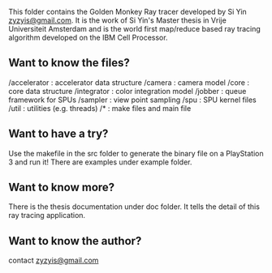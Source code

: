 This folder contains the Golden Monkey Ray tracer developed by Si Yin <zyzyis@gmail.com>. It is the work of Si Yin's Master thesis in Vrije Universiteit Amsterdam and is the world first map/reduce based ray tracing algorithm developed on the IBM Cell Processor. 

Want to know the files?
-----------------------
/accelerator : accelerator data structure
/camera	     : camera model
/core	     : core data structure
/integrator  : color integration model
/jobber	     : queue framework for SPUs
/sampler     : view point sampling
/spu         : SPU kernel files
/util	     : utilities (e.g. threads)
/*	     : make files and main file

Want to have a try?
-----------------------
Use the makefile in the src folder to generate the binary file on a PlayStation 3 and run it! There are examples under example folder.

Want to know more?
----------------------
There is the thesis documentation under doc folder. It tells the detail of this ray tracing application.

Want to know the author?
----------------------
contact <zyzyis@gmail.com>
